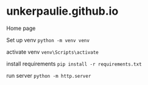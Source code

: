 # unkerpaulie.github.io
Home page

Set up venv 
`python -m venv venv`

activate venv
`venv\Scripts\activate`

install requirements
`pip install -r requirements.txt`

run server
`python -m http.server`